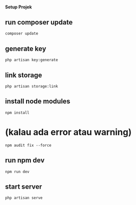 #### Setup Projek

## run composer update

```composer update```

## generate key

```php artisan key:generate```

## link storage

```php artisan storage:link```

## install node modules

```npm install```

# (kalau ada error atau warning)

```npm audit fix --force```

## run npm dev

```npm run dev```

## start server

```php artisan serve```
